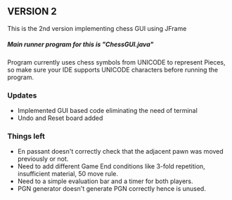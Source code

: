 ## VERSION 2
This is the 2nd version implementing chess GUI using JFrame

##### Main runner program for this is "ChessGUI.java"

Program currently uses chess symbols from UNICODE to represent Pieces, so make sure your IDE supports UNICODE characters before running the program.

### Updates
- Implemented GUI based code eliminating the need of terminal
- Undo and Reset board added 

### Things left
- En passant doesn't correctly check that the adjacent pawn was moved previously or not. 
- Need to add different Game End conditions like 3-fold repetition, insufficient material, 50 move rule.
- Need to a simple evaluation bar and a timer for both players.
- PGN generator doesn't generate PGN correctly hence is unused.
